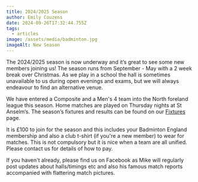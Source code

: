 ```yaml
---
title: 2024/2025 Season
author: Emily Couzens
date: 2024-09-26T17:32:44.755Z
tags:
  - articles
image: /assets/media/badminton.jpg
imageAlt: New Season
---
```

T﻿he 2024/2025 season is now underway and it’s great to see some new members joining us! The season runs from September - May with a 2 week break over Christmas. As we play in a school the hall is sometimes unavailable to us during open evenings and exams, but we will always endeavour to find an alternative venue.

We have entered a Composite and a Men's 4 team into the North foreland league this season. Home matches are played on Thursday nights at St Anselm’s. The season’s fixtures and results can be found on our [Fixtures](/fixtures) page.

It is £100 to join for the season and this includes your Badminton England membership and also a club t-shirt (if you're a new member) to wear for matches. This is not compulsory but it is nice when a team are all unified. Please contact us for details of how to pay.

If you haven't already, please find us on Facebook as Mike will regularly post updates about halls/timings etc and also his famous match reports accompanied with flattering match pictures.